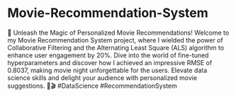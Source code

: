 # Movie-Recommendation-System
🎥 Unleash the Magic of Personalized Movie Recommendations! Welcome to my Movie Recommendation System project, where I wielded the power of Collaborative Filtering and the Alternating Least Square (ALS) algorithm to enhance user engagement by 20%. Dive into the world of fine-tuned hyperparameters and discover how I achieved an impressive RMSE of 0.8037, making movie night unforgettable for the users. Elevate data science skills and delight your audience with personalized movie suggestions. 🍿🎬 #DataScience #RecommendationSystem
